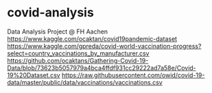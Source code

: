 # covid-analysis
Data Analysis Project @ FH Aachen
https://www.kaggle.com/ocaktan/covid19pandemic-dataset
https://www.kaggle.com/gpreda/covid-world-vaccination-progress?select=country_vaccinations_by_manufacturer.csv
https://github.com/ocaktans/Gathering-Covid-19-Data/blob/73623b5057979a4bca4ffdf931cc29222ad7a58e/Covid-19%20Dataset.csv
https://raw.githubusercontent.com/owid/covid-19-data/master/public/data/vaccinations/vaccinations.csv
